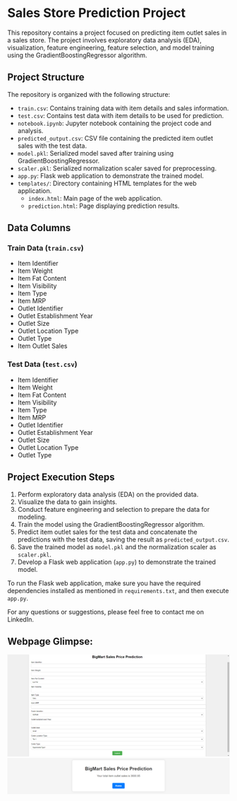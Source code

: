 # Sales Store Prediction Project

This repository contains a project focused on predicting item outlet sales in a sales store. The project involves exploratory data analysis (EDA), visualization, feature engineering, feature selection, and model training using the GradientBoostingRegressor algorithm.

## Project Structure

The repository is organized with the following structure:

- `train.csv`: Contains training data with item details and sales information.
- `test.csv`: Contains test data with item details to be used for prediction.
- `notebook.ipynb`: Jupyter notebook containing the project code and analysis.
- `predicted_output.csv`: CSV file containing the predicted item outlet sales with the test data.
- `model.pkl`: Serialized model saved after training using GradientBoostingRegressor.
- `scaler.pkl`: Serialized normalization scaler saved for preprocessing.
- `app.py`: Flask web application to demonstrate the trained model.
- `templates/`: Directory containing HTML templates for the web application.
  - `index.html`: Main page of the web application.
  - `prediction.html`: Page displaying prediction results.

## Data Columns

### Train Data (`train.csv`)

- Item Identifier
- Item Weight
- Item Fat Content
- Item Visibility
- Item Type
- Item MRP
- Outlet Identifier
- Outlet Establishment Year
- Outlet Size
- Outlet Location Type
- Outlet Type
- Item Outlet Sales

### Test Data (`test.csv`)

- Item Identifier
- Item Weight
- Item Fat Content
- Item Visibility
- Item Type
- Item MRP
- Outlet Identifier
- Outlet Establishment Year
- Outlet Size
- Outlet Location Type
- Outlet Type

## Project Execution Steps

1. Perform exploratory data analysis (EDA) on the provided data.
2. Visualize the data to gain insights.
3. Conduct feature engineering and selection to prepare the data for modeling.
4. Train the model using the GradientBoostingRegressor algorithm.
5. Predict item outlet sales for the test data and concatenate the predictions with the test data, saving the result as `predicted_output.csv`.
6. Save the trained model as `model.pkl` and the normalization scaler as `scaler.pkl`.
7. Develop a Flask web application (`app.py`) to demonstrate the trained model.

To run the Flask web application, make sure you have the required dependencies installed as mentioned in `requirements.txt`, and then execute `app.py`.

For any questions or suggestions, please feel free to contact me on LinkedIn.

## Webpage Glimpse:

![Index](home.png)
![Prediction](prediction.png)
